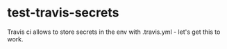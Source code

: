 test-travis-secrets
===================

Travis ci allows to store secrets in the env with .travis.yml - let's get this to work.
